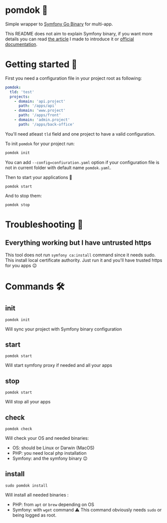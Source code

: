 # pomdok 🍏

Simple wrapper to [Symfony Go Binary](https://symfony.com/download) for multi-app.

This README does not aim to explain Symfony binary, if you want more details you can read [the article](https://jolicode.com/blog/my-local-server-with-the-symfony-binary) I made to introduce it or [official documentation](https://symfony.com/doc/current/setup/symfony_server.html).

# Getting started 🚀

First you need a configuration file in your project root as following:
```yaml
pomdok:
  tld: 'test'
  projects:
    - domain: 'api.project'
      path: '/apps/api'
    - domain: 'www.project'
      path: '/apps/front'
    - domain: 'admin.project'
      path: '/apps/back-office'
```

You'll need atleast `tld` field and one project to have a valid configuration.

To init `pomdok` for your project run:
```bash
pomdok init
```
You can add `--config=confiuration.yaml` option if your configuration file is not in current folder with default name `pomdok.yaml`.

Then to start your applications 🎉
```
pomdok start
```

And to stop them:
```
pomdok stop
```

# Troubleshooting 🤕

## Everything working but I have untrusted https

This tool does not run `symfony ca:install` command since it needs sudo. This install local certificate authority. Just run it and you'll have trusted https for you apps 😉

# Commands 🛠

## init

```
pomdok init
```

Will sync your project with Symfony binary configuration 

## start

```
pomdok start
```

Will start symfony proxy if needed and all your apps

## stop

```
pomdok start
```

Will stop all your apps

## check

```
pomdok check
```

Will check your OS and needed binaries:
- OS: should be Linux or Darwin (MacOS)
- PHP: you need local php installation
- Symfony: and the symfony binary 😉

## install

```
sudo pomdok install
```

Will install all needed binaries :
- PHP: from `apt` or `brew` depending on OS
- Symfony: with `wget` command
⚠ This command obviously needs `sudo` or being logged as root.
